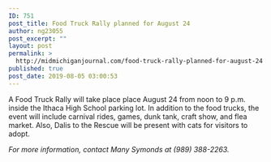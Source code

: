 ```yaml
---
ID: 751
post_title: Food Truck Rally planned for August 24
author: ng23055
post_excerpt: ""
layout: post
permalink: >
  http://midmichiganjournal.com/food-truck-rally-planned-for-august-24
published: true
post_date: 2019-08-05 03:00:53
---
```

A Food Truck Rally will take place place August 24 from noon to 9 p.m. inside the Ithaca High School parking lot. In addition to the food trucks, the event will include carnival rides, games, dunk tank, craft show, and flea market. Also, Dalis to the Rescue will be present with cats for visitors to adopt.

<i>For more information, contact Many Symonds at (989) 388-2263.</i>
